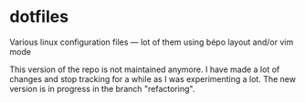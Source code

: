 dotfiles
========

Various linux configuration files — lot of them using bépo layout and/or vim mode

This version of the repo is not maintained anymore. I have made a lot of changes 
and stop tracking for a while as I was experimenting a lot. The new version is 
in progress in the branch "refactoring".
